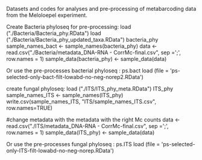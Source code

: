 Datasets and codes for analyses and pre-processing of metabarcoding data from the Meloloepel experiment.

Create Bacteria phyloseq for pre-processing:
load ("./Bacteria/Bacteria_phy.RData")
load ("./Bacteria/Bacteria_phy_updated_taxa.RData")
bacteria_phy
sample_names_bact <- sample_names(bacteria_phy)
data <- read.csv("./Bacteria/metadata_DNA-RNA - CorrMc-final.csv", sep =';', row.names = 1)
sample_data(bacteria_phy) <- sample_data(data)

Or use the pre-processes bacterial phyloseq : ps.bact
load (file = 'ps-selected-only-bact-filt-lowabd-no-neg-norep2.RData')

create fungal phyloseq:
load ("./ITS/ITS_phy_meta.RData")
ITS_phy
sample_names_ITS <- sample_names(ITS_phy)
write.csv(sample_names_ITS, "ITS/sample_names_ITS.csv", row.names=TRUE)

#change metadata with the metadata with the right Mc counts
data <- read.csv("./ITS/metadata_DNA-RNA - CorrMc-final.csv", sep =';', row.names = 1)
sample_data(ITS_phy) <- sample_data(data)

Or use the pre-processes fungal phyloseq : ps.ITS
load (file = 'ps-selected-only-ITS-filt-lowabd-no-neg-norep.RData')
